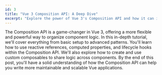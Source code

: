 ```yaml
---
id: 3
title: "Vue 3 Composition API: A Deep Dive"
excerpt: "Explore the power of Vue 3's Composition API and how it can improve your code organization."
---
```


The Composition API is a game-changer in Vue 3, offering a more flexible and powerful way to organize component logic. In this in-depth tutorial, we'll cover everything from basic setup to advanced patterns. You'll learn how to use reactive references, computed properties, and lifecycle hooks within the Composition API. We'll also explore how to create and use custom composables to share logic across components. By the end of this post, you'll have a solid understanding of how the Composition API can help you write more maintainable and scalable Vue applications.
